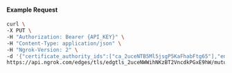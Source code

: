 <!-- Code generated for API Clients. DO NOT EDIT. -->

#### Example Request

```bash
curl \
-X PUT \
-H "Authorization: Bearer {API_KEY}" \
-H "Content-Type: application/json" \
-H "Ngrok-Version: 2" \
-d '{"certificate_authority_ids":["ca_2uceNTB5Ml5jsgP5KaFhabFtg65"],"enabled":true}' \
https://api.ngrok.com/edges/tls/edgtls_2uceNWWihNKzBT2VncdkPGxE9hW/mutual_tls
```
